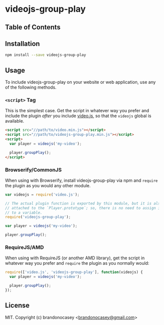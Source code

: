 # videojs-group-play



## Table of Contents

<!-- START doctoc -->
<!-- END doctoc -->
## Installation

```sh
npm install --save videojs-group-play
```

## Usage

To include videojs-group-play on your website or web application, use any of the following methods.

### `<script>` Tag

This is the simplest case. Get the script in whatever way you prefer and include the plugin _after_ you include [video.js][videojs], so that the `videojs` global is available.

```html
<script src="//path/to/video.min.js"></script>
<script src="//path/to/videojs-group-play.min.js"></script>
<script>
  var player = videojs('my-video');

  player.groupPlay();
</script>
```

### Browserify/CommonJS

When using with Browserify, install videojs-group-play via npm and `require` the plugin as you would any other module.

```js
var videojs = require('video.js');

// The actual plugin function is exported by this module, but it is also
// attached to the `Player.prototype`; so, there is no need to assign it
// to a variable.
require('videojs-group-play');

var player = videojs('my-video');

player.groupPlay();
```

### RequireJS/AMD

When using with RequireJS (or another AMD library), get the script in whatever way you prefer and `require` the plugin as you normally would:

```js
require(['video.js', 'videojs-group-play'], function(videojs) {
  var player = videojs('my-video');

  player.groupPlay();
});
```

## License

MIT. Copyright (c) brandonocasey &lt;brandonocasey@gmail.com&gt;


[videojs]: http://videojs.com/
